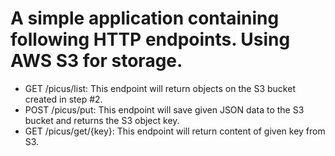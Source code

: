 # A simple application containing following HTTP endpoints. Using AWS S3 for storage.

- GET /picus/list: This endpoint will return objects on the S3 bucket created in step #2.
- POST /picus/put: This endpoint will save given JSON data to the S3 bucket and returns the S3 object key.
- GET /picus/get/{key}: This endpoint will return content of given key from S3.
